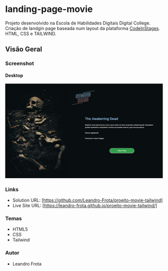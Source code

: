 # landing-page-movie
Projeto desenvolvido na Escola de Habilidades Digitais Digital College. Criação de landgin page baseada num layout da plataforma [CodeInStages](https//codeinstages.com/).  HTML, CSS e TAILWIND. 

## Visão Geral

### Screenshot

#### Desktop

![](https://github.com/Leandro-Frota/proejto-movie-tailwind/blob/main/assets/screencapture-leandro-frota-github-io-proejto-movie-tailwind-Desktop.png)



### Links

- Solution URL: [https://github.com/Leandro-Frota/proejto-movie-tailwind]
- Live Site URL: [https://leandro-frota.github.io/proejto-movie-tailwind/]


### Temas
- HTML5
- CSS
- Tailwind


### Autor
- Leandro Frota
